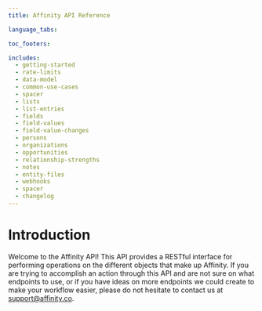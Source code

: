 ```yaml
---
title: Affinity API Reference

language_tabs:

toc_footers:

includes:
  - getting-started
  - rate-limits
  - data-model
  - common-use-cases
  - spacer
  - lists
  - list-entries
  - fields
  - field-values
  - field-value-changes
  - persons
  - organizations
  - opportunities
  - relationship-strengths
  - notes
  - entity-files
  - webhooks
  - spacer
  - changelog
---
```


# Introduction

Welcome to the Affinity API! This API provides a RESTful interface for performing
operations on the different objects that make up Affinity. If you are trying to
accomplish an action through this API and are not sure on what endpoints to use, or
if you have ideas on more endpoints we could create to make your workflow easier,
please do not hesitate to contact us at [support@affinity.co](support@affinity.co).